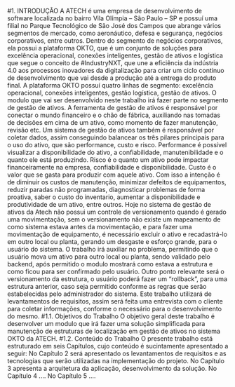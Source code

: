 #1. INTRODUÇÃO
A ATECH é uma empresa de desenvolvimento de software localizada no bairro Vila Olímpia – São Paulo – SP e possuí uma filial no Parque Tecnológico de São José dos Campos que abrange vários segmentos de mercado, como aeronáutico, defesa e segurança, negócios corporativos, entre outros. Dentro do segmento de negócios corporativos, ela possui a plataforma OKTO, que é um conjunto de soluções para excelência operacional, conexões inteligentes, gestão de ativos e logística que segue o conceito de #IndustryNXT, que une a eficiência da indústria 4.0 aos processos inovadores da digitalização para criar um ciclo contínuo de desenvolvimento que vai desde a produção até a entrega do produto final.
	A plataforma OKTO possuí quatro linhas de segmento: excelência operacional, conexões inteligentes, gestão logística, gestão de ativos. O modulo que vai ser desenvolvido neste trabalho irá fazer parte no segmento de gestão de ativos.
	A ferramenta de gestão de ativos é responsável por conectar o mundo financeiro e o chão de fábrica, auxiliando nas tomadas de decisões em cima de um ativo, como momento de fazer manutenção, revisão etc. Um sistema de gestão de ativos também é responsável por coletar dados, assim conseguindo balancear os três pilares principais para o uso do ativo, que são performance, custo e risco. Performance é possível visualizar a disponibilidade do ativo, a confiabilidade, manutenibilidade e o quanto ele está produzindo. Risco é o quanto um ativo pode impactar financeiramente na empresa, confiabilidade e disponibilidade. Custo é o valor que se gasta para produzir com aquele ativo. Com isso a intenção é de diminuir os custos de manutenção, minimizar defeitos de equipamentos, reduzir paradas não programadas, diagnosticar problemas de forma proativa, saber o custo do inventario, aumentar a disponibilidade e produtividade de um ativo, entre outros.
Hoje no sistema de gestão de ativos da Atech não possui um controle de versionamento quando é gerado uma movimentação, sem o versionamento não existe um mapeamento de como sistema estava antes da movimentação, e para fazer uma movimentação de equipamento, é necessário excluir o ativo e recadastrá-lo em outro local ou planta, gerando um desgaste e esforço grande, para o usuário do sistema.
O trabalho irá auxiliar no problema, permitindo que o usuário mova um ativo para outro local ou planta, sendo validado pelo backend, após permitido o modulo mostrará como estava a estrutura e como ficou para ser confirmado pelo usuário. Outro ponto relevante será o versionamento da estrutura, o usuário poderá fazer um “rollback”, para uma estrutura anterior, caso seja permitido conforme as regras que serão estabelecidas pelo administrador do sistema.
Este trabalho utilizará de levantamentos de requisitos, assim será feita uma entrevista com o cliente para coletar informações, conforme o necessário para o desenvolvimento do mesmo.
#1.1. Objetivos do Trabalho 
O objetivo geral deste trabalho é desenvolver um modulo que irá fazer uma solução simplificada para manutenção de estruturas de localização em gestão de ativos no sistema OKTO da ATECH.
#1.2. Conteúdo do Trabalho
O presente trabalho está estruturado em seis Capítulos, cujo conteúdo é sucintamente apresentado a seguir:
No Capítulo 2 será apresentado os levantamentos de requisitos e as tecnologias que serão utilizadas na implementação do projeto.
No Capítulo 3 apresenta a arquitetura da aplicação, desenvolvimento da solução.
No Capítulo 4 ....
No Capítulo 5 ....
